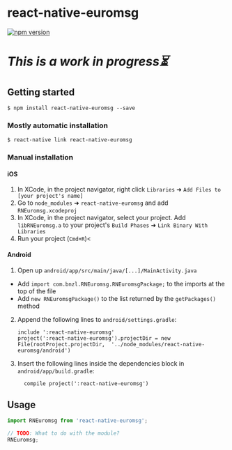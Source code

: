 
# react-native-euromsg
[![npm version](https://badge.fury.io/js/react-native-euromsg.svg)](//npmjs.com/package/react-native-euromsg)
# ***This is a work in progress:hourglass_flowing_sand:***
## Getting started

`$ npm install react-native-euromsg --save`

### Mostly automatic installation

`$ react-native link react-native-euromsg`

### Manual installation


#### iOS

1. In XCode, in the project navigator, right click `Libraries` ➜ `Add Files to [your project's name]`
2. Go to `node_modules` ➜ `react-native-euromsg` and add `RNEuromsg.xcodeproj`
3. In XCode, in the project navigator, select your project. Add `libRNEuromsg.a` to your project's `Build Phases` ➜ `Link Binary With Libraries`
4. Run your project (`Cmd+R`)<

#### Android

1. Open up `android/app/src/main/java/[...]/MainActivity.java`
  - Add `import com.bnzl.RNEuromsg.RNEuromsgPackage;` to the imports at the top of the file
  - Add `new RNEuromsgPackage()` to the list returned by the `getPackages()` method
2. Append the following lines to `android/settings.gradle`:
  	```
  	include ':react-native-euromsg'
  	project(':react-native-euromsg').projectDir = new File(rootProject.projectDir, 	'../node_modules/react-native-euromsg/android')
  	```
3. Insert the following lines inside the dependencies block in `android/app/build.gradle`:
  	```
      compile project(':react-native-euromsg')
  	```


## Usage
```javascript
import RNEuromsg from 'react-native-euromsg';

// TODO: What to do with the module?
RNEuromsg;
```
  
